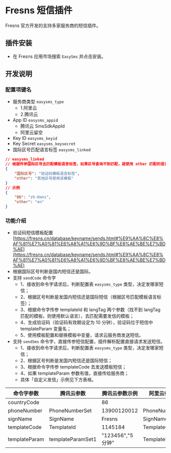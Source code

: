 # Fresns 短信插件

Fresns 官方开发的支持多家服务商的短信插件。

## 插件安装

- 在 Fresns 应用市场搜索 `EasySms` 并点击安装。

## 开发说明

### 配置项键名

- 服务商类型 `easysms_type`
    - 1.阿里云
    - 2.腾讯云
- App ID `easysms_appid`
    - 腾讯云 SmsSdkAppId
    - 阿里云留空
- Key ID `easysms_keyid`
- Key Secret `easysms_keysecret`
- 国际区号匹配语言标签 `easysms_linked`

```json
// easysms_linked
// 根据传参国际区号去匹配模板语言标签，如果区号查询不到匹配，就使用 other 匹配的语言标签模板
{
    "国际区号": "验证码模板语言标签",
    "other": "其他区号使用该模板"
}
// 示例
{
    "86": "zh-Hans",
    "other": "en"
}
```

### 功能介绍

- 验证码短信模板配置 [https://fresns.cn/database/keyname/sends.html#%E9%AA%8C%E8%AF%81%E7%A0%81%E6%A8%A1%E6%9D%BF%E8%AE%BE%E7%BD%AE](https://fresns.cn/database/keyname/sends.html#%E9%AA%8C%E8%AF%81%E7%A0%81%E6%A8%A1%E6%9D%BF%E8%AE%BE%E7%BD%AE)
- 根据国际区号判断是国内短信还是国际。
- 支持 `sendCode` 命令字
    - 1、接收到命令字请求后，判断配置表 `easysms_type` 类型，决定发哪家短信；
    - 2、根据区号判断是发国内短信还是国际短信（根据区号匹配模板语言标签）；
    - 3、根据命令字传参 templateId 和 langTag 两个参数（找不到 langTag 匹配的模板，则使用默认语言），去匹配需要发信的模板；
    - 4、生成验证码（验证码有效期设定为 10 分钟），验证码位于短信中 templateParam 变量名；
    - 5、使用模板配置和替换模板中变量，请求云服务商发送短信。
- 支持 `sendSms` 命令字，直接传参短信配置，插件解析配置直接请求发送短信。
    - 1、接收到命令字请求后，判断配置表 `easysms_type` 类型，决定发哪家短信；
    - 2、根据区号判断是发国内短信还是国际短信；
    - 3、根据命令字传参 templateCode 去发送模板短信；
    - 4、如果 templateParam 参数有值，直接传给服务商；
    - 具体「自定义发信」示例见下方表格。

| 命令字参数 | 腾讯云参数 | 腾讯云参数示例 | 阿里云参数 | 阿里云参数示例 |
| --- | --- | --- | --- | --- |
| countryCode |  | 86 |  | 86 |
| phoneNumber | PhoneNumberSet | 13900120012 | PhoneNumbers | 13900120012 |
| signName | SignName | Fresns | SignName | Fresns |
| templateCode | TemplateId | 1145184 | TemplateCode | SMS_225391766 |
| templateParam | templateParamSet1 | "123456","5分钟" | TemplateParam | {"password":"1234567890","time":"5分钟"} |
